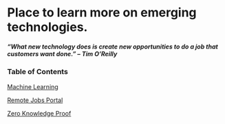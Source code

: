 # Place to learn more on emerging technologies.
##### “What new technology does is create new opportunities to do a job that customers want done.” – Tim O’Reilly
### Table of Contents

[Machine Learning](https://github.com/TincyThomas/Techora/tree/main/Machine%20Learning)

[Remote Jobs Portal](https://github.com/TincyThomas/Techora/tree/main/remote_work)

[Zero Knowledge Proof](https://github.com/TincyThomas/Techora/tree/main/Zero%20Knowledge%20Proof)
